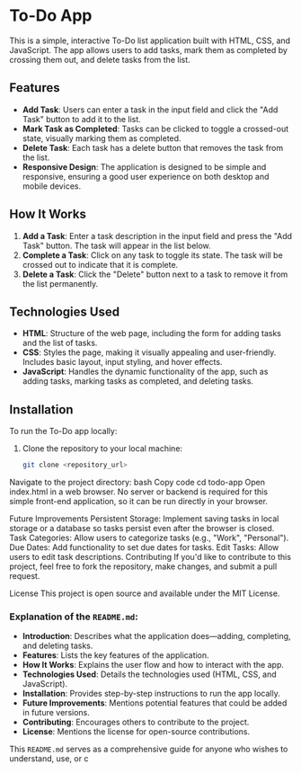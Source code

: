 # To-Do App

This is a simple, interactive To-Do list application built with HTML, CSS, and JavaScript. The app allows users to add tasks, mark them as completed by crossing them out, and delete tasks from the list.

## Features

- **Add Task**: Users can enter a task in the input field and click the "Add Task" button to add it to the list.
- **Mark Task as Completed**: Tasks can be clicked to toggle a crossed-out state, visually marking them as completed.
- **Delete Task**: Each task has a delete button that removes the task from the list.
- **Responsive Design**: The application is designed to be simple and responsive, ensuring a good user experience on both desktop and mobile devices.

## How It Works

1. **Add a Task**: Enter a task description in the input field and press the "Add Task" button. The task will appear in the list below.
2. **Complete a Task**: Click on any task to toggle its state. The task will be crossed out to indicate that it is complete.
3. **Delete a Task**: Click the "Delete" button next to a task to remove it from the list permanently.

## Technologies Used

- **HTML**: Structure of the web page, including the form for adding tasks and the list of tasks.
- **CSS**: Styles the page, making it visually appealing and user-friendly. Includes basic layout, input styling, and hover effects.
- **JavaScript**: Handles the dynamic functionality of the app, such as adding tasks, marking tasks as completed, and deleting tasks.

## Installation

To run the To-Do app locally:

1. Clone the repository to your local machine:
   ```bash
   git clone <repository_url>
Navigate to the project directory:
bash
Copy code
cd todo-app
Open index.html in a web browser.
No server or backend is required for this simple front-end application, so it can be run directly in your browser.

Future Improvements
Persistent Storage: Implement saving tasks in local storage or a database so tasks persist even after the browser is closed.
Task Categories: Allow users to categorize tasks (e.g., "Work", "Personal").
Due Dates: Add functionality to set due dates for tasks.
Edit Tasks: Allow users to edit task descriptions.
Contributing
If you'd like to contribute to this project, feel free to fork the repository, make changes, and submit a pull request.

License
This project is open source and available under the MIT License.


### Explanation of the `README.md`:

- **Introduction**: Describes what the application does—adding, completing, and deleting tasks.
- **Features**: Lists the key features of the application.
- **How It Works**: Explains the user flow and how to interact with the app.
- **Technologies Used**: Details the technologies used (HTML, CSS, and JavaScript).
- **Installation**: Provides step-by-step instructions to run the app locally.
- **Future Improvements**: Mentions potential features that could be added in future versions.
- **Contributing**: Encourages others to contribute to the project.
- **License**: Mentions the license for open-source contributions.

This `README.md` serves as a comprehensive guide for anyone who wishes to understand, use, or c

